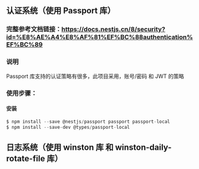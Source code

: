 ## 认证系统（使用 Passport 库）

### 完整参考文档链接：https://docs.nestjs.cn/8/security?id=%E8%AE%A4%E8%AF%81%EF%BC%88authentication%EF%BC%89

### 说明

Passport 库支持的认证策略有很多，此项目采用，账号/密码 和 JWT 的策略

### 使用步骤：

#### 安装

```js
$ npm install --save @nestjs/passport passport passport-local
$ npm install --save-dev @types/passport-local
```

## 日志系统（使用 winston 库 和 winston-daily-rotate-file 库）
